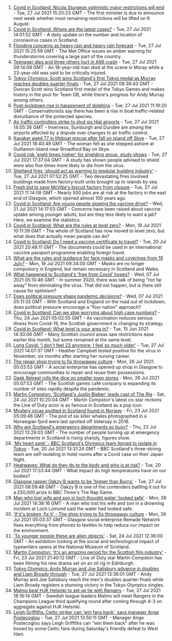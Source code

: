 1. [Covid in Scotland: Nicola Sturgeon optimistic major restrictions will end](https://www.bbc.co.uk/news/uk-scotland-scotland-politics-57987662) - Tue, 27 Jul 2021 15:20:23 GMT - The first minister is due to announce next week whether most remaining restrictions will be lifted on 9 August.
2. [Covid in Scotland: Where are the latest cases?](https://www.bbc.co.uk/news/uk-scotland-53511877) - Tue, 27 Jul 2021 14:01:52 GMT - A daily update on the number and location of coronavirus cases in Scotland.
3. [Flooding concerns as heavy rain and heavy rain forecast](https://www.bbc.co.uk/news/uk-scotland-57970845) - Tue, 27 Jul 2021 15:25:59 GMT - The Met Office issues an amber warning for thunderstorms covering a large part of the country.
4. [Teenager dies and three others hurt in A96 crash](https://www.bbc.co.uk/news/uk-scotland-north-east-orkney-shetland-57972069) - Tue, 27 Jul 2021 09:14:08 GMT - An 18-year-old man died at the scene in Moray while a 23-year-old was said to be critically injured.
5. [Tokyo Olympics: Scott wins Scotland's first Tokyo medal as Murray reaches doubles quarter-finals](https://www.bbc.co.uk/sport/olympics/57981594) - Tue, 27 Jul 2021 08:39:43 GMT - Duncan Scott wins Scotland first medal of the Tokyo Games and makes history in the pool for Team GB, while there's progress for Andy Murray among others.
6. [Post-lockdown rise in harassment of dolphins](https://www.bbc.co.uk/news/uk-scotland-highlands-islands-57982738) - Tue, 27 Jul 2021 11:19:20 GMT - Conservationists say there has been a rise in boat traffic-related disturbance of the protected species.
7. [Air traffic controllers strike to shut six Hial airports](https://www.bbc.co.uk/news/uk-scotland-highlands-islands-57982741) - Tue, 27 Jul 2021 14:05:36 GMT - Inverness, Sumburgh and Dundee are among the airports affected by a dispute over changes to air traffic control.
8. [Kayaker aged 77 in lifeboat rescue after fall on island off Skye](https://www.bbc.co.uk/news/uk-scotland-57989938) - Tue, 27 Jul 2021 18:40:49 GMT - The woman fell as she stepped ashore at Guillamon Island near Broadford Bay on Skye.
9. [Covid risk 'eight times higher' for shielding group, study shows](https://www.bbc.co.uk/news/uk-scotland-glasgow-west-57982227) - Tue, 27 Jul 2021 17:37:04 GMT - A study has shown people advised to shield were also five times more likely to die from the virus.
10. [Shetland fires 'should act as warning to modular building industry'](https://www.bbc.co.uk/news/uk-scotland-north-east-orkney-shetland-57942459) - Tue, 27 Jul 2021 07:52:25 GMT - Two devastating fires involved buildings made from factory-built units brought up to islands by sea.
11. [Fresh bid to save McVitie's biscuit factory from closure](https://www.bbc.co.uk/news/uk-scotland-glasgow-west-57979182) - Tue, 27 Jul 2021 11:14:08 GMT - Nearly 500 jobs are at risk at the factory in the east end of Glasgow, which opened almost 100 years ago.
12. [Covid in Scotland: Are young people slowing the vaccine drive?](https://www.bbc.co.uk/news/uk-scotland-57915106) - Wed, 21 Jul 2021 14:17:03 GMT - Concerns have been raised about vaccine uptake among younger adults, but are they less likely to want a jab? Here, we examine the statistics.
13. [Covid in Scotland: What are the rules at level zero?](https://www.bbc.co.uk/news/uk-scotland-53166816) - Mon, 19 Jul 2021 10:11:39 GMT - The whole of Scotland has now moved to level zero, but what does that actually mean people can do?
14. [Covid in Scotland: Do I need a vaccine certificate to travel?](https://www.bbc.co.uk/news/uk-scotland-57519070) - Tue, 20 Jul 2021 20:48:11 GMT - The documents could be used in an international vaccine passport programme enabling foreign travel.
15. [What are the rules and guidance for face masks and coverings from 19 July?](https://www.bbc.co.uk/news/health-51205344) - Mon, 19 Jul 2021 09:34:00 GMT - Masks are no longer compulsory in England, but remain necessary in Scotland and Wales.
16. [What happened to Scotland's 'free from Covid' hopes?](https://www.bbc.co.uk/news/uk-scotland-57742212) - Wed, 07 Jul 2021 05:10:46 GMT - In summer 2020, there was talk of being "not far away" from eliminating the virus. That did not happen, but is there still cause for optimism?
17. [Does political pressure shape pandemic decisions?](https://www.bbc.co.uk/news/uk-scotland-scotland-politics-57737414) - Wed, 07 Jul 2021 05:11:33 GMT - With Scotland and England on the road out of lockdown, does political pressure encourage a "four nation" approach?
18. [Covid in Scotland: Can we stop worrying about high case numbers?](https://www.bbc.co.uk/news/uk-scotland-57581952) - Thu, 24 Jun 2021 05:02:55 GMT - As vaccination reduces serious illness from Covid-19, the Scottish government is changing its strategy.
19. [Covid in Scotland: What level is your area in?](https://www.bbc.co.uk/news/uk-scotland-57076243) - Tue, 15 Jun 2021 14:30:06 GMT - Many Scottish council areas saw restrictions ease earlier this month, but some remained at the same level.
20. [Long Covid: 'I don't feel 23 anymore, I feel so much older'](https://www.bbc.co.uk/news/uk-scotland-57978645) - Tue, 27 Jul 2021 14:07:37 GMT - Heather Campbell tested positive for the virus in November, six months after starting her nursing career.
21. [The repair shop trying to fix throwaway culture](https://www.bbc.co.uk/news/uk-scotland-scotland-business-57785498) - Mon, 26 Jul 2021 05:03:53 GMT - A social enterprise has opened up shop in Glasgow to encourage communities to repair and reuse their possessions.
22. [Geek Retreat rolls the dice on smaller town stores](https://www.bbc.co.uk/news/uk-scotland-south-scotland-57930005) - Mon, 26 Jul 2021 05:07:53 GMT - The Scottish games café company is expanding its number of sites rapidly despite the pandemic.
23. [Martin Compston: 'Scotland's Justin Bieber' leads cast of The Rig](https://www.bbc.co.uk/news/uk-scotland-57942719) - Sat, 24 Jul 2021 10:20:04 GMT - Martin Compston's latest co-star reckons the Line of Duty actor is as famous in Scotland as a pop icon.
24. [Mystery orcas spotted in Scotland found in Norway](https://www.bbc.co.uk/news/uk-scotland-57934989) - Fri, 23 Jul 2021 05:09:46 GMT - The pod of six killer whales photographed in a Norwegian fjord were last spotted off Vatersay in 2018.
25. [Why are Scotland's emergency departments so busy?](https://www.bbc.co.uk/news/uk-scotland-57903066) - Thu, 22 Jul 2021 13:29:03 GMT - The number of people turning up at emergency departments in Scotland is rising sharply, figures show.
26. ['My heart sank' - BBC Scotland's Olympics team forced to isolate in Tokyo](https://www.bbc.co.uk/news/uk-scotland-57903624) - Tue, 20 Jul 2021 13:31:24 GMT - BBC Scotland's three-strong team are self-isolating in hotel rooms after a Covid case on their Japan flight.
27. [Heatwaves: What do they do to the body and who is at risk?](https://www.bbc.co.uk/news/health-49112807) - Tue, 20 Jul 2021 17:33:44 GMT - What impact do high temperatures have on our bodies?
28. [Glasgow rapper Oakzy B wants to be 'bigger than Burns'](https://www.bbc.co.uk/news/uk-scotland-57982866) - Tue, 27 Jul 2021 08:59:48 GMT - Oakzy B is one of the contenders battling it out for a £50,000 prize in BBC Three's The Rap Game.
29. [Man who lost wife and son in loch thought water 'looked safe'](https://www.bbc.co.uk/news/uk-scotland-glasgow-west-57968728) - Mon, 26 Jul 2021 14:38:16 GMT - A man who lost his wife and son in a drowning incident at Loch Lomond said the water had looked safe.
30. ['If it's broken, fix it' - The shop trying to fix throwaway culture](https://www.bbc.co.uk/news/uk-scotland-57945907) - Mon, 26 Jul 2021 05:03:37 GMT - Glasgow social enterprise Remade Network fixes everything from phones to textiles to help reduce our impact on the environment.
31. ['To younger people these are alien objects'](https://www.bbc.co.uk/news/uk-scotland-57955578) - Sat, 24 Jul 2021 12:36:00 GMT - An exhibition looking at the social and technological impact of typewriters opens at the National Museum of Scotland.
32. [Martin Compston: 'It's an amazing period for the Scottish film industry'](https://www.bbc.co.uk/news/uk-scotland-57949777) - Fri, 23 Jul 2021 21:40:12 GMT - Line of Duty star Martin Compston has been filming his new drama set on an oil rig in Edinburgh.
33. [Tokyo Olympics: Andy Murray and Joe Salisbury advance in doubles and Liam Broady through](https://www.bbc.co.uk/sport/olympics/57981271) - Tue, 27 Jul 2021 13:36:01 GMT - Andy Murray and Joe Salisbury reach the men's doubles quarter-finals while Liam Broady registers a stunning victory in the Tokyo Olympics singles.
34. [Malmo beat HJK Helsinki to set up tie with Rangers](https://www.bbc.co.uk/sport/football/57992197) - Tue, 27 Jul 2021 18:16:14 GMT - Swedish league leaders Malmo will meet Rangers in the Champions League third qualifying round after coming through 4-3 on aggregate against HJK Helsinki.
35. [Leigh Griffiths: Celtic striker can 'win fans back', says manager Ange Postecoglou](https://www.bbc.co.uk/sport/football/57984509) - Tue, 27 Jul 2021 13:50:11 GMT - Manager Ange Postecoglou says Leigh Griffiths can "win them back" after he was booed by some Celtic fans during Saturday's friendly defeat to West Ham.
